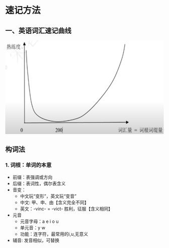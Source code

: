 # 速记方法 
## 一、英语词汇速记曲线
![速记曲线](../img/20240917220146.png)
## 构词法
### 1. 词根：单词的本意
+ 前缀：表强调或方向
+ 后缀：表词性，偶尔表含义
+ 音变：
  + 中文玩“变形”，英文玩“变音” 
  + 中文: 甲、申、由【含义完全不同】
  + 英文：-vinc- = -vict- 胜利，征服【含义相同】
+ 元音
  + 元音字母：a e i o u 
  + 单元音：y w
  + 功能：连字符，最常用的i,u,无意义
+ 辅音: 发音相似，可替换
